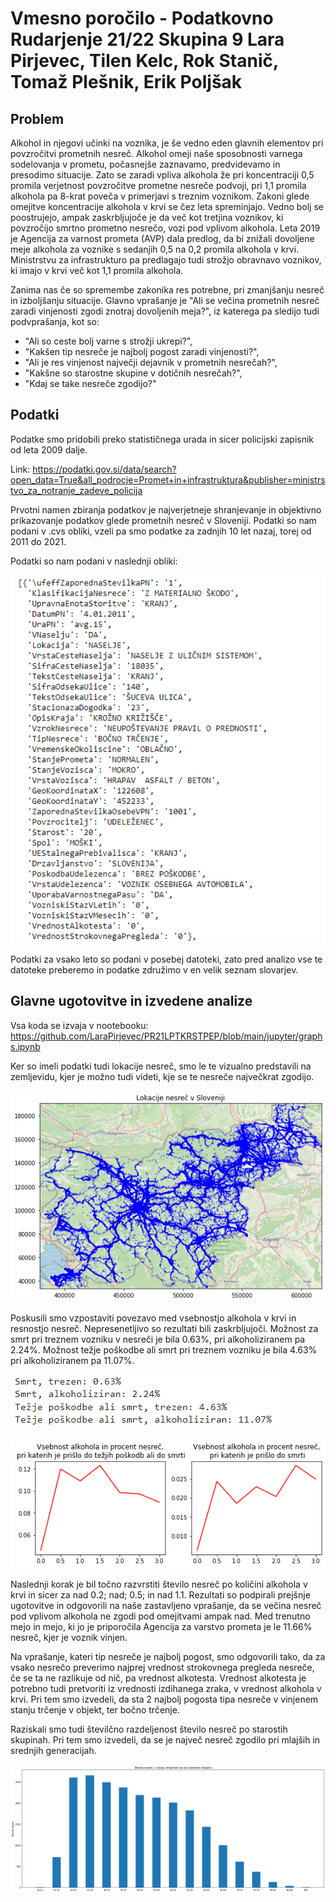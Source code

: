 # Vmesno poročilo - Podatkovno Rudarjenje 21/22 Skupina 9 Lara Pirjevec, Tilen Kelc, Rok Stanič, Tomaž Plešnik, Erik Poljšak

## Problem
Alkohol in njegovi učinki na voznika, je še vedno eden glavnih elementov pri povzročitvi prometnih nesreč. Alkohol omeji naše sposobnosti varnega sodelovanja v prometu, počasnejše zaznavamo, predvidevamo in presodimo situacije. Zato se zaradi vpliva alkohola že pri koncentraciji 0,5 promila verjetnost povzročitve prometne nesreče podvoji, pri 1,1 promila alkohola pa 8-krat poveča v primerjavi s treznim voznikom.
Zakoni glede omejitve koncentracije alkohola v krvi se čez leta spreminjajo. Vedno bolj se poostrujejo, ampak zaskrbljujoče je da več kot tretjina voznikov, ki povzročijo smrtno prometno nesrečo, vozi pod vplivom alkohola.
Leta 2019 je Agencija za varnost prometa (AVP) dala predlog, da bi znižali dovoljene meje alkohola za voznike s sedanjih 0,5 na 0,2 promila alkohola v krvi. Ministrstvu za infrastrukturo pa predlagajo tudi strožjo obravnavo voznikov, ki imajo v krvi več kot 1,1 promila alkohola.

Zanima nas če so spremembe zakonika res potrebne, pri zmanjšanju nesreč in izboljšanju situacije. Glavno vprašanje je "Ali se večina prometnih nesreč zaradi vinjenosti zgodi znotraj dovoljenih meja?", iz katerega pa sledijo tudi podvprašanja, kot so:
-	 "Ali so ceste bolj varne s strožji ukrepi?",
-	"Kakšen tip nesreče je najbolj pogost zaradi vinjenosti?",
-	"Ali je res vinjenost največji dejavnik v prometnih nesrečah?",
-	"Kakšne so starostne skupine v dotičnih nesrečah?",
-	"Kdaj se take nesreče zgodijo?"

## Podatki
Podatke smo pridobili preko statističnega urada in sicer policijski zapisnik od leta 2009 dalje. 

Link: https://podatki.gov.si/data/search?open_data=True&all_podrocje=Promet+in+infrastruktura&publisher=ministrstvo_za_notranje_zadeve_policija 

Prvotni namen zbiranja podatkov je najverjetneje shranjevanje in objektivno prikazovanje podatkov glede prometnih nesreč v Sloveniji. 
Podatki  so nam podani v .cvs obliki, vzeli pa smo podatke za zadnjih 10 let nazaj, torej od 2011 do 2021. 

Podatki so nam podani v naslednji obliki: 

![alt text](/images/izgled.png)
 
Podatki za vsako leto so podani v posebej datoteki, zato pred analizo vse te datoteke preberemo in podatke združimo v en velik seznam slovarjev.

## Glavne ugotovitve in izvedene analize
Vsa koda se izvaja v nootebooku: https://github.com/LaraPirjevec/PR21LPTKRSTPEP/blob/main/jupyter/graphs.ipynb 

Ker so imeli podatki tudi lokacije nesreč, smo le te vizualno predstavili na zemljevidu, kjer je možno tudi videti, kje se te nesreče največkrat zgodijo. 

![alt text](/images/zemljevid.png)

Poskusili smo vzpostaviti povezavo med vsebnostjo alkohola v krvi in resnostjo nesreč. 
Nepresenetljivo so rezultati bili zaskrbljujoči. Možnost za smrt pri treznem vozniku v nesreči je bila 0.63%, pri alkoholiziranem pa 2.24%. Možnost težje poškodbe ali smrt pri treznem vozniku je bila 4.63% pri alkoholiziranem pa 11.07%.
 
![alt text](/images/podatki.png?raw=true)

![alt text](/images/graf_podatki.png?raw=true)

Naslednji korak je bil točno razvrstiti  število nesreč po količini alkohola v krvi in sicer za nad 0.2; nad; 0.5; in nad 1.1.
Rezultati so podpirali prejšnje ugotovitve in odgovorili na naše zastavljeno vprašanje, da se večina nesreč pod vplivom alkohola ne zgodi pod omejitvami ampak nad. Med trenutno mejo in mejo, ki jo je priporočila Agencija za varstvo prometa je le 11.66% nesreč, kjer je voznik vinjen.
 
Na vprašanje, kateri tip nesreče je najbolj pogost, smo odgovorili tako, da za vsako nesrečo preverimo najprej vrednost strokovnega pregleda nesreče, če se ta ne razlikuje od nič, pa vrednost alkotesta. Vrednost alkotesta je potrebno tudi pretvoriti iz vrednosti izdihanega zraka, v vrednost alkohola v krvi. 
Pri tem smo izvedeli, da sta 2 najbolj pogosta tipa nesreče v vinjenem stanju trčenje v objekt, ter bočno trčenje.
 





Raziskali smo tudi številčno razdeljenost število nesreč po starostih skupinah. Pri tem smo izvedeli, da se je največ nesreč zgodilo pri mlajših in srednjih generacijah.
 
![alt text](/images/graf_starost.png)

 
 
 
 
